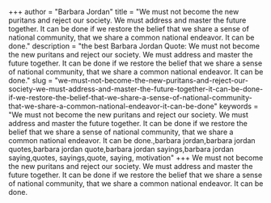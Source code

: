 +++
author = "Barbara Jordan"
title = "We must not become the new puritans and reject our society. We must address and master the future together. It can be done if we restore the belief that we share a sense of national community, that we share a common national endeavor. It can be done."
description = "the best Barbara Jordan Quote: We must not become the new puritans and reject our society. We must address and master the future together. It can be done if we restore the belief that we share a sense of national community, that we share a common national endeavor. It can be done."
slug = "we-must-not-become-the-new-puritans-and-reject-our-society-we-must-address-and-master-the-future-together-it-can-be-done-if-we-restore-the-belief-that-we-share-a-sense-of-national-community-that-we-share-a-common-national-endeavor-it-can-be-done"
keywords = "We must not become the new puritans and reject our society. We must address and master the future together. It can be done if we restore the belief that we share a sense of national community, that we share a common national endeavor. It can be done.,barbara jordan,barbara jordan quotes,barbara jordan quote,barbara jordan sayings,barbara jordan saying,quotes, sayings,quote, saying, motivation"
+++
We must not become the new puritans and reject our society. We must address and master the future together. It can be done if we restore the belief that we share a sense of national community, that we share a common national endeavor. It can be done.
